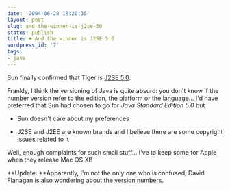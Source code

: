 ```yaml
---
date: '2004-06-28 18:20:35'
layout: post
slug: and-the-winner-is-j2se-50
status: publish
title: ⚑ And the winner is J2SE 5.0
wordpress_id: '7'
tags:
- java
---
```


Sun finally confirmed that Tiger is [J2SE 5.0](http://www.sun.com/smi/Press/sunflash/2004-06/sunflash.20040628.3.html).  

Frankly, I think the versioning of Java is quite absurd: you don't know if the number version refer to the edition, the platform or the language... I'd have preferred that Sun had chosen to go for _Java Standard Edition 5.0_ but






  * Sun doesn't care about my preferences


  * J2SE and J2EE are known brands and I believe there are some copyright issues related to it




Well, enough complaints for such small stuff... I've to keep some for Apple when they release Mac OS XI!




**Update: **Apparently, I'm not the only one who is confused, David Flanagan is also wondering about the [version numbers.](http://www.davidflanagan.com/blog/000038.html)



